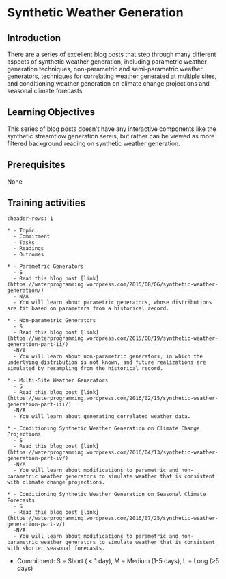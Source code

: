 # Synthetic Weather Generation

## Introduction

There are a series of excellent blog posts that step through many different aspects of synthetic weather generation, including parametric weather generation techniques, non-parametric and semi-parametric weather generators, techniques for correlating weather generated at multiple sites, and conditioning weather generation on climate change projections and seasonal climate forecasts

## Learning Objectives

This series of blog posts doesn't have any interactive components like the synthetic streamflow generation sereis, but rather can be viewed as more filtered background reading on synthetic weather generation. 

## Prerequisites
None 

## Training activities

```{list-table} Synthetic Weather Generation Reading
:header-rows: 1

* - Topic
  - Commitment
  - Tasks
  - Readings
  - Outcomes

* - Parametric Generators
  - S
  - Read this blog post [link](https://waterprogramming.wordpress.com/2015/08/06/synthetic-weather-generation/)
  - N/A
  - You will learn about parametric generators, whose distributions are fit based on parameters from a historical record. 

* - Non-parametric Generators
  - S
  - Read this blog post [link](https://waterprogramming.wordpress.com/2015/08/19/synthetic-weather-generation-part-ii/) 
  -N/A
  - You will learn about non-parametric generators, in which the underlying distribution is not known, and future realizations are simulated by resampling from the historical record.

* - Multi-Site Weather Generators
  - S
  - Read this blog post [link](https://waterprogramming.wordpress.com/2016/02/15/synthetic-weather-generation-part-iii/) 
  -N/A
  - You will learn about generating correlated weather data.

* - Conditioning Synthetic Weather Generation on Climate Change Projections
  - S
  - Read this blog post [link](https://waterprogramming.wordpress.com/2016/04/13/synthetic-weather-generation-part-iv/) 
  -N/A
  - You will learn about modifications to parametric and non-parametric weather generators to simulate weather that is consistent with climate change projections.

* - Conditioning Synthetic Weather Generation on Seasonal Climate Forecasts
  - S
  - Read this blog post [link](https://waterprogramming.wordpress.com/2016/07/25/synthetic-weather-generation-part-v/) 
  -N/A
  - You will learn about modifications to parametric and non-parametric weather generators to simulate weather that is consistent with shorter seasonal forecasts.  
```

* Commitment: S = Short ( < 1 day), M = Medium (1-5 days), L = Long (>5 days)


